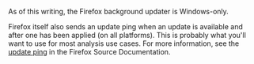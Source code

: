 As of this writing, the Firefox background updater is Windows-only.

Firefox itself also sends an update ping when an update is available and after one has been applied (on all platforms).
This is probably what you'll want to use for most analysis use cases. 
For more information, see the [update ping](https://firefox-source-docs.mozilla.org/toolkit/components/telemetry/data/update-ping.html) in the Firefox Source Documentation.
